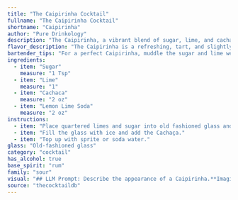 ```yaml
---
title: "The Caipirinha Cocktail"
fullname: "The Caipirinha Cocktail"
shortname: "Caipirinha"
author: "Pure Drinkology"
description: "The Caipirinha, a vibrant blend of sugar, lime, and cachaça, hails from Brazil and belongs to the **sour** cocktail family. This iconic South American drink is a refreshing, tangy classic, similar to other sour cocktails like the Margarita and Daiquiri. "
flavor_description: "The Caipirinha is a refreshing, tart, and slightly sweet cocktail. The lime juice dominates, offering a bright, citrusy zing, balanced by the sweetness of the sugar. Cachaça, a Brazilian sugarcane spirit, adds a unique, earthy complexity with subtle hints of molasses and spice. The combination creates a harmonious balance of sweet, sour, and spicy flavors, leaving a clean and invigorating finish. "
bartender_tips: "For a perfect Caipirinha, muddle the sugar and lime wedges *thoroughly*, until the lime is fully broken down and the sugar is dissolved. This releases the lime's essential oils and creates a delicious base. Use a good quality cachaça, ideally aged for a smoother taste. Finally, add ice and top with cachaça, stirring gently to chill. Don't over-stir, as this will dilute the cocktail. "
ingredients:
  - item: "Sugar"
    measure: "1 Tsp"
  - item: "Lime"
    measure: "1"
  - item: "Cachaca"
    measure: "2 oz"
  - item: "Lemon Lime Soda"
    measure: "2 oz"
instructions:
  - item: "Place quartered limes and sugar into old fashioned glass and muddle (mash the two ingredients together using a muddler or a wooden spoon)."
  - item: "Fill the glass with ice and add the Cachaça."
  - item: "Top up with sprite or soda water."
glass: "Old-fashioned glass"
category: "cocktail"
has_alcohol: true
base_spirit: "rum"
family: "sour"
visual: "## LLM Prompt: Describe the appearance of a Caipirinha.**Imagine a tall, clear glass filled with ice.  The ice is partially submerged in a vibrant, cloudy, light green liquid.  This liquid is a mixture of muddled lime wedges and their juice, along with the clear, colorless spirit of Cachaça.  Atop the ice and liquid, a thin layer of sugar crystals rests, creating a delicate, sparkling sheen.  The overall effect is refreshing and invigorating, with the vibrant green color hinting at the tangy lime flavor within.****Optional details to include in your description:*** Mention the frosted rim of the glass.* Describe the small, bruised lime wedges at the bottom of the glass.* Add a detail about the texture of the drink, highlighting the crushed ice and the smooth, slightly syrupy liquid.* Include a sensory detail like the scent of fresh lime and sugarcane. "
source: "thecocktaildb"
---
```



